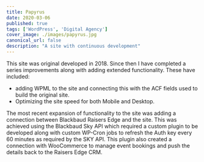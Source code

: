 ```yaml
---
title: Papyrus
date: 2020-03-06
published: true
tags: ['WordPress', 'Digital Agency']
cover_image: ./images/papyrus.jpg
canonical_url: false
description: "A site with continuous development"
---
```


This site was original developed in 2018. Since then I have completed a series improvements along with adding extended functionality. These have included:
- adding WPML to the site and connecting this with the ACF fields used to build the original site.
- Optimizing the site speed for both Mobile and Desktop.

The most recent expansion of functionality to the site was adding a connection between Blackbaud Raisers Edge and the site. This was achieved using the Blackbaud Sky API which required a custom plugin to be developed along with custom WP-Cron jobs to refresh the Auth key every 60 minutes as required by the SKY API. This plugin also created a connection with WooCommerce to manage event bookings and push the details back to the Raisers Edge CRM.